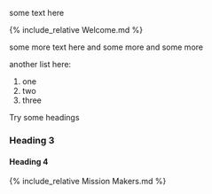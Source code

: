 

some text here

{% include_relative Welcome.md %}


some more text here and some more
and some more


another list here:

1. one
2. two
3. three

Try some headings

### Heading 3

#### Heading 4

{% include_relative Mission Makers.md %}
